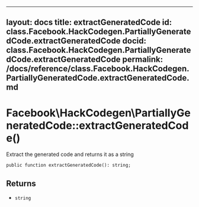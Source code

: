 
***

layout: docs
title: extractGeneratedCode
id: class.Facebook.HackCodegen.PartiallyGeneratedCode.extractGeneratedCode
docid: class.Facebook.HackCodegen.PartiallyGeneratedCode.extractGeneratedCode
permalink: /docs/reference/class.Facebook.HackCodegen.PartiallyGeneratedCode.extractGeneratedCode.md
---







# Facebook\\HackCodegen\\PartiallyGeneratedCode::extractGeneratedCode()




Extract the generated code and returns it as a string




``` Hack
public function extractGeneratedCode(): string;
```




## Returns




- ` string `